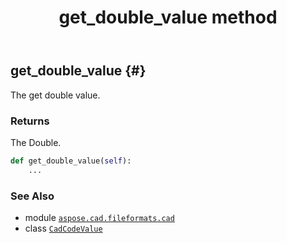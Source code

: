 ﻿---
title: get_double_value method
second_title: Aspose.CAD for Python via .NET API References
description: 
type: docs
weight: 50
url: /aspose.cad.fileformats.cad/cadcodevalue/get_double_value/
is_root: false
---

## get_double_value {#}

The get double value.


### Returns 


The Double.


```python
def get_double_value(self):
    ...
```





### See Also
* module [`aspose.cad.fileformats.cad`](../../)
* class [`CadCodeValue`](/cad/python-net/aspose.cad.fileformats.cad/cadcodevalue)
